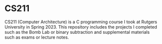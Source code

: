 # CS211

CS211 (Computer Architecture) is a C programming course I took at Rutgers University in Spring 2023. This repository includes the projects I completed such as the Bomb Lab or binary subtraction and supplemental materials such as exams or lecture notes.
